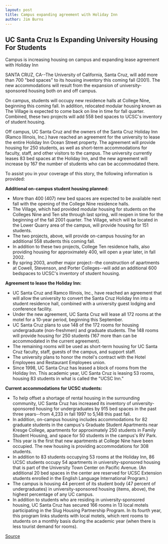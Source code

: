 ```yaml
---
layout: post
title: Campus expanding agreement with Holiday Inn
author: Jim Burns
---
```


## UC Santa Cruz Is Expanding University Housing For Students   

Campus is increasing housing on campus and expanding lease agreement with Holiday Inn

SANTA CRUZ, CA--The University of California, Santa Cruz, will add more than 700 "bed spaces" to its housing inventory this coming fall (2001). The new accommodations will result from the expansion of university-sponsored housing both on and off campus.

On campus, students will occupy new residence halls at College Nine, beginning this coming fall. In addition, relocated modular housing known as The Village is expected to come back on line in time for fall quarter. Combined, these two projects will add 558 bed spaces to UCSC's inventory of student housing.

Off campus, UC Santa Cruz and the owners of the Santa Cruz Holiday Inn (Ramco Illinois, Inc.) have reached an agreement for the university to lease the entire Holiday Inn Ocean Street property. The agreement will provide housing for 250 students, as well as short-term accommodations for faculty, staff, and other visitors to the campus. The university currently leases 83 bed spaces at the Holiday Inn, and the new agreement will increase by 167 the number of students who can be accommodated there.

To assist you in your coverage of this story, the following information is provided:

**Additional on-campus student housing planned:**

* More than 400 (407) new bed spaces are expected to be available next fall with the opening of the College Nine residence halls.
* The Village, which had provided modular housing for students on the Colleges Nine and Ten site through last spring, will reopen in time for the beginning of the fall 2001 quarter. The Village, which will be located in the Lower Quarry area of the campus, will provide housing for 151 students.
* The two projects, above, will provide on-campus housing for an additional 558 students this coming fall.
* In addition to these two projects, College Ten residence halls, also providing housing for approximately 400, will open a year later, in fall 2002.
* By spring 2003, another major project--the construction of apartments at Cowell, Stevenson, and Porter Colleges--will add an additional 600 bedspaces to UCSC's inventory of student housing.

**Agreement to lease the Holiday Inn:**

* UC Santa Cruz and Ramco Illinois, Inc., have reached an agreement that will allow the university to convert the Santa Cruz Holiday Inn into a student residence hall, combined with a university guest lodging and conference facility.
* Under the new agreement, UC Santa Cruz will lease all 172 rooms at the motel for a 10-year period, beginning this September.
* UC Santa Cruz plans to use 148 of the 172 rooms for housing undergraduate (non-freshmen) and graduate students. The 148 rooms will provide housing for 250 students (167 more than can be accommodated in the current agreement).
* The remaining rooms will be used as short-term housing for UC Santa Cruz faculty, staff, guests of the campus, and support staff.
* The university plans to honor the motel's contract with the Hotel Employees and Restaurant Employees union.
* Since 1998, UC Santa Cruz has leased a block of rooms from the Holiday Inn. This academic year, UC Santa Cruz is leasing 53 rooms, housing 83 students in what is called the "UCSC Inn."

**Current accommodations for UCSC students:**

* To help offset a shortage of rental housing in the surrounding community, UC Santa Cruz has increased its inventory of university-sponsored housing for undergraduates by 915 bed spaces in the past three years--from 4,233 in fall 1997 to 5,148 this past fall.
* In addition, on-campus housing includes accommodations for 82 graduate students in the campus's Graduate Student Apartments near Kresge College, apartments for approximately 250 students in Family Student Housing, and space for 50 students in the campus's RV Park.
* This year is the first that new apartments at College Nine have been occupied. The new housing is providing accommodations for 308 students.
* In addition to 83 students occupying 53 rooms at the Holiday Inn, 86 UCSC students occupy 54 apartments in university-sponsored housing that is part of the University Town Center on Pacific Avenue. (An additional 20 bed spaces in the center are reserved for UCSC Extension students enrolled in the English Language International Program.)
* The campus is housing 44 percent of its student body (47 percent of undergraduates) in university-sponsored housing (items, above), the highest percentage of any UC campus.
* In addition to students who are residing in university-sponsored housing, UC Santa Cruz has secured 166 rooms in 13 local motels participating in the Slug Housing Partnership Program. In its fourth year, this program links students with local motels, which rent rooms to students on a monthly basis during the academic year (when there is less tourist demand for rooms).

[Source](http://www1.ucsc.edu/news_events/press_releases/01-02/holiday_inn.html "Permalink to UCSC Press Release:Campus expanding agreement with Holiday Inn")
